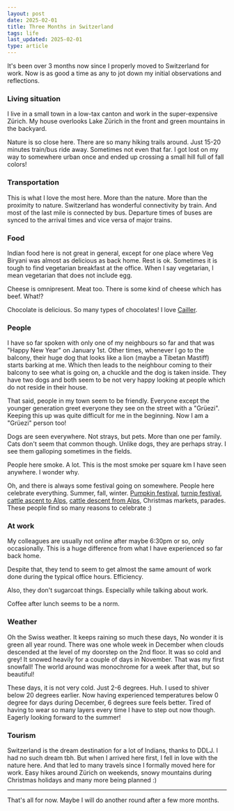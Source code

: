 ```yaml
---
layout: post
date: 2025-02-01
title: Three Months in Switzerland
tags: life
last_updated: 2025-02-01
type: article
---
```


It's been over 3 months now since I properly moved to Switzerland for work. Now is as good a time as any to jot down my initial observations and reflections.

### Living situation

I live in a small town in a low-tax canton and work in the super-expensive Zürich. My house overlooks Lake Zürich in the front and green mountains in the backyard.

Nature is so close here. There are so many hiking trails around. Just 15-20 minutes train/bus ride away. Sometimes not even that far. I got lost on my way to somewhere urban once and ended up crossing a small hill full of fall colors!

### Transportation

This is what I love the most here. More than the nature. More than the proximity to nature. Switzerland has wonderful connectivity by train. And most of the last mile is connected by bus. Departure times of buses are synced to the arrival times and vice versa of major trains.

### Food

Indian food here is not great in general, except for one place where Veg Biryani was almost as delicious as back home. Rest is ok. Sometimes it is tough to find vegetarian breakfast at the office. When I say vegetarian, I mean vegetarian that does not include egg.

Cheese is omnipresent. Meat too. There is some kind of cheese which has beef. What!? 

Chocolate is delicious. So many types of chocolates! I love [Cailler](https://www.cailler.ch).

### People

I have so far spoken with only one of my neighbours so far and that was "Happy New Year" on January 1st. Other times, whenever I go to the balcony, their huge dog that looks like a lion (maybe a Tibetan Mastiff) starts barking at me. Which then leads to the neighbour coming to their balcony to see what is going on, a chuckle and the dog is taken inside. They have two dogs and both seem to be not very happy looking at people which do not reside in their house.

That said, people in my town seem to be friendly. Everyone except the younger generation greet everyone they see on the street with a "Grüezi". Keeping this up was quite difficult for me in the beginning. Now I am a "Grüezi" person too!

Dogs are seen everywhere. Not strays, but pets. More than one per family. Cats don't seem that common though. Unlike dogs, they are perhaps stray. I see them galloping sometimes in the fields.

People here smoke. A lot. This is the most smoke per square km I have seen anywhere. I wonder why.

Oh, and there is always some festival going on somewhere. People here celebrate everything. Summer, fall, winter. [Pumpkin festival](https://swissfamilyfun.com/juckerfarm/), [turnip festival](https://www.vvrs.ch/arbeitsgruppen/raebechilbi), [cattle ascent to Alps](https://madeinbern.com/en/experiences/year-round/events/top-cultural-events/alpine-cattle-processions), [cattle descent from Alps](https://www.myswitzerland.com/en-ch/experiences/summer-autumn/autumn/cattle-descent-from-alpine-pastures/), Christmas markets, parades. These people find so many reasons to celebrate :)

### At work

My colleagues are usually not online after maybe 6:30pm or so, only occasionally. This is a huge difference from what I have experienced so far back home. 

Despite that, they tend to seem to get almost the same amount of work done during the typical office hours. Efficiency.

Also, they don't sugarcoat things. Especially while talking about work.

Coffee after lunch seems to be a norm.

### Weather

Oh the Swiss weather. It keeps raining so much these days, No wonder it is green all year round. There was one whole week in December when clouds descended at the level of my doorstep on the 2nd floor. It was so cold and grey! It snowed heavily for a couple of days in November. That was my first snowfall! The world around was monochrome for a week after that, but so beautiful!

These days, it is not very cold. Just 2-6 degrees. Huh. I used to shiver below 20 degrees earlier. Now having experienced temperatures below 0 degree for days during December, 6 degrees sure feels better. Tired of having to wear so many layers every time I have to step out now though. Eagerly looking forward to the summer!

### Tourism

Switzerland is the dream destination for a lot of Indians, thanks to DDLJ. I had no such dream tbh. But when I arrived here first, I fell in love with the nature here. And that led to many travels since I formally moved here for work. Easy hikes around Zürich on weekends, snowy mountains during Christmas holidays and many more being planned :) 

---

That's all for now. Maybe I will do another round after a few more months.